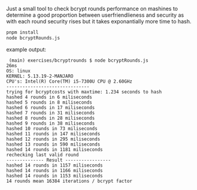 Just a small tool to check bcrypt rounds performance on mashines to determine a good proportion between userfriendlieness and security as with each round security rises but it takes exponantially more time to hash.

```bash
pnpm install
node bcryptRounds.js
```


example output:

```
 (main) exercises/bcryptrounds $ node bcryptRounds.js                  26ms 
OS: linux
KERNEL: 5.13.19-2-MANJARO
CPU's: Intel(R) Core(TM) i5-7300U CPU @ 2.60GHz
-------------------------------
trying for bcryptcosts with maxtime: 1.234 seconds to hash
hashed 4 rounds in 6 miliseconds
hashed 5 rounds in 8 miliseconds
hashed 6 rounds in 17 miliseconds
hashed 7 rounds in 31 miliseconds
hashed 8 rounds in 28 miliseconds
hashed 9 rounds in 38 miliseconds
hashed 10 rounds in 73 miliseconds
hashed 11 rounds in 147 miliseconds
hashed 12 rounds in 295 miliseconds
hashed 13 rounds in 590 miliseconds
hashed 14 rounds in 1181 miliseconds
rechecking last valid round
-------------- Result -----------------
hashed 14 rounds in 1157 miliseconds
hashed 14 rounds in 1166 miliseconds
hashed 14 rounds in 1153 miliseconds
14 rounds mean 16384 iterations / bcrypt factor
```
